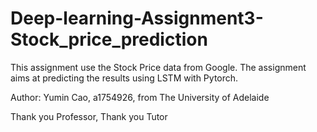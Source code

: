 # Deep-learning-Assignment3-Stock_price_prediction

This assignment use the Stock Price data from Google. The assignment aims at predicting the results using LSTM with Pytorch.

Author: Yumin Cao, a1754926, from The University of Adelaide

Thank you Professor, Thank you Tutor
